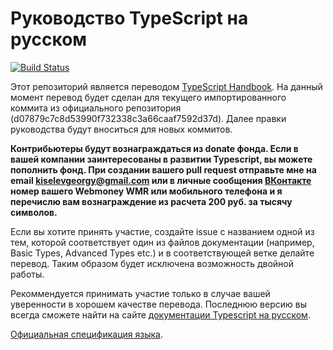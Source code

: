 # Руководство TypeScript на русском

[![Build Status](https://travis-ci.org/Microsoft/TypeScript-Handbook.svg)](https://travis-ci.org/Microsoft/TypeScript-Handbook)

Этот репозиторий является переводом [TypeScript Handbook](https://github.com/Microsoft/TypeScript-Handbook).
На данный момент перевод будет сделан для текущего импортированного коммита из официального репозитория (d07879c7c8d53990f732338c3a66caaf7592d37d).
Далее правки руководства будут вноситься для новых коммитов.


**Контрибьютеры будут вознаграждаться из donate фонда. Если в вашей компании заинтересованы в развитии Typescript, вы можете пополнить фонд. При создании вашего pull request отправьте мне на email kiselevgeorgy@gmail.com или в личные сообщения [ВКонтакте](http://vk.com/georgykiselev) номер вашего Webmoney WMR или мобильного телефона и я перечислю вам вознаграждение из расчета 200 руб. за тысячу символов.**

Если вы хотите принять участие, создайте issue с названием одной из тем, которой соответствует один из файлов документации (например, Basic Types, Advanced Types etc.) и в соответствующей ветке делайте перевод. Таким образом будет исключена возможность двойной работы.

Рекоммендуется принимать участие только в случае вашей уверенности в хорошем качестве перевода.
Последнюю версию вы всегда сможете найти на сайте [документации Typescript на русском](http://typescript-lang.ru/docs/).




[Официальная спецификация языка](https://github.com/Microsoft/TypeScript/blob/master/doc/spec.md).
